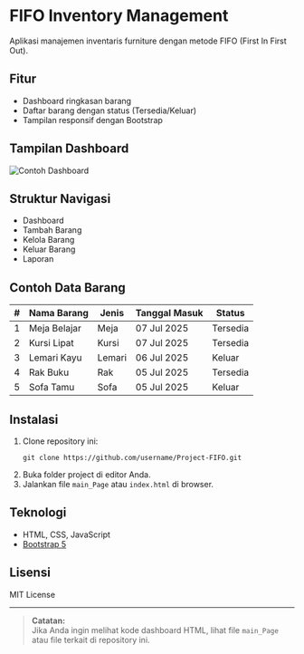 # FIFO Inventory Management

Aplikasi manajemen inventaris furniture dengan metode FIFO (First In First Out).

## Fitur

- Dashboard ringkasan barang
- Daftar barang dengan status (Tersedia/Keluar)
- Tampilan responsif dengan Bootstrap

## Tampilan Dashboard

![Contoh Dashboard](screenshot.png)

## Struktur Navigasi

- Dashboard
- Tambah Barang
- Kelola Barang
- Keluar Barang
- Laporan

## Contoh Data Barang

| #  | Nama Barang    | Jenis  | Tanggal Masuk | Status    |
|----|---------------|--------|---------------|-----------|
| 1  | Meja Belajar  | Meja   | 07 Jul 2025   | Tersedia  |
| 2  | Kursi Lipat   | Kursi  | 07 Jul 2025   | Tersedia  |
| 3  | Lemari Kayu   | Lemari | 06 Jul 2025   | Keluar    |
| 4  | Rak Buku      | Rak    | 05 Jul 2025   | Tersedia  |
| 5  | Sofa Tamu     | Sofa   | 05 Jul 2025   | Keluar    |

## Instalasi

1. Clone repository ini:
   ```
   git clone https://github.com/username/Project-FIFO.git
   ```
2. Buka folder project di editor Anda.
3. Jalankan file `main_Page` atau `index.html` di browser.

## Teknologi

- HTML, CSS, JavaScript
- [Bootstrap 5](https://getbootstrap.com/)

## Lisensi

MIT License

---

> **Catatan:**  
> Jika Anda ingin melihat kode dashboard HTML, lihat file `main_Page` atau file terkait di repository ini.